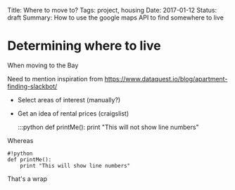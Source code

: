 Title: Where to move to?
Tags: project, housing
Date: 2017-01-12
Status: draft
Summary: How to use the google maps API to find somewhere to live

# Determining where to live

When  moving to the Bay 

Need to mention inspiration from
https://www.dataquest.io/blog/apartment-finding-slackbot/

* Select areas of interest (manually?)
* Get an idea of rental prices (craigslist)

    :::python
    def printMe():
        print "This will not show line numbers"
        
Whereas
    
    #!python
    def printMe():
        print "This will show line numbers"
    
That's a wrap
